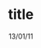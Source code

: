 ---
title: "title"
description: "description"
slug: "slug"
tags: ["tag1","tag2","tag3"]
date: "13/01/11"
private: true
---